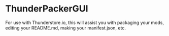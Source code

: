 # ThunderPackerGUI
For use with Thunderstore.io, this will assist you with packaging your mods, editing your README.md, making your manifest.json, etc.

